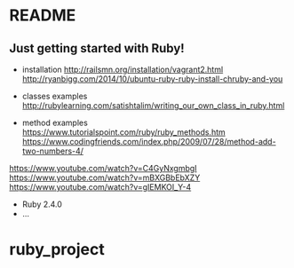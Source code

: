 # README

Just getting started with Ruby!
-------------------------------
* installation
http://railsmn.org/installation/vagrant2.html
http://ryanbigg.com/2014/10/ubuntu-ruby-ruby-install-chruby-and-you

* classes examples
http://rubylearning.com/satishtalim/writing_our_own_class_in_ruby.html

* method examples
https://www.tutorialspoint.com/ruby/ruby_methods.htm
https://www.codingfriends.com/index.php/2009/07/28/method-add-two-numbers-4/


https://www.youtube.com/watch?v=C4GyNxgmbgI
https://www.youtube.com/watch?v=mBXGBbEbXZY
https://www.youtube.com/watch?v=gIEMKOI_Y-4




* Ruby 2.4.0
* ...
# ruby_project
